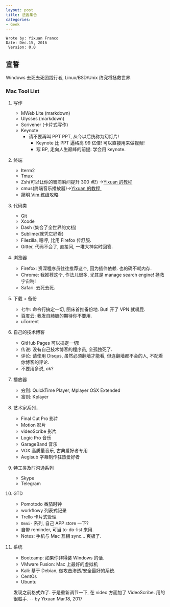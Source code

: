 ```yaml
---
layout: post
title: 法器集合
categories:
- Geek
---
```


	Wrote by: Yixuan Franco
	Date: Dec.15, 2016
	 Version: 0.0


## 宣誓
Windows 去死去死团践行者, Linux/BSD/Unix 终究将拯救世界. 


### Mac Tool List

1.  写作
	 * MWeb Lite (markdown)
	* Ulysses (markdown)
	* Scrivener (卡片式写作)
	* Keynote
		* 请不要再叫 PPT PPT, 从今以后统称为幻灯片! 
			* Keynote 比 PPT 逼格高 99 亿倍! 可以直接用来做视频!
			* 写 BP, 走向人生巅峰的前提: 学会用 keynote.

2. 终端
	* Iterm2 
	* Tmux
	* Zsh(可以让你的智商瞬间提升 300 点!) →[Yixuan 的教程][1]  
	* cmus(终端音乐播放器)→[Yixuan 的教程 ][2] 
	* [简明 Vim 练级攻略][3]

3. 代码类
	* Git 
	* Xcode
	* Dash (集合了全世界的文档)
	* Sublime(就凭它好看)
	* Filezilla, 嗯哼, 比用 Firefox 传舒服.
	* Gitter, 代码不会了, 直接问, 一堆大神实时回答.

4. 浏览器
	* Firefox: 资深程序员往往推荐这个, 因为插件依赖. 也的确不耗内存.
	* Chrome: 我推荐这个, 作法儿很多, 尤其是 manage search engine! 拯救宇宙呐!
	* Safari: 去死去死. 

5. 下载 + 备份
	* 七牛: 命令行搞定一切, 图床首推备份地. But! 开了 VPN 就嗝屁.
	* 百度云: 我发自肺腑的期待你不要用.   
	 * uTorrent

6. 自己的技术博客
	*  GitHub Pages 可以搞定一切!
	* 传说: 没有自己技术博客的程序员, 全孤独死了. 
	* 评论: 请使用 Disqus, 虽然必须翻墙才能看, 但连翻墙都不会的人, 不配看你博客的评论.
	* 不要用多说, ok? 

7. 播放器
	* 穷则: QuickTime Player, Mplayer OSX Extended
	* 富则: Kplayer

8. 艺术家系列...
	* Final Cut Pro 影片
	* Motion 影片
	* videoScribe 影片
	* Logic Pro 音乐
	* GarageBand 音乐
	* VOX 高质量音乐, 古典爱好者专用
	* Aegisub 字幕制作狂热爱好者

9. 特工类及时沟通系列
	* Skype 
	* Telegram

10. GTD
	* Pomotodo 番茄时钟
	* workflowy 列表式记录
	 * Trello 卡片式管理
	 * `Omni-` 系列, 自己 APP store 一下?
	 * 自带 reminder, 可当 to-do-list 来用.
	 * Notes: 手机与 Mac 互相 sync... 爽极了.

11. 系统
	* Bootcamp: 如果你非得装 Windows 的话.
	 * VMware Fusion: Mac 上最好的虚拟机
	 *  Kali: 基于 Debian, 做攻击渗透/安全最好的系统.
	* CentOs
	*  Ubuntu




	发现之前格式炸了. 于是重新调节一下, 在 video 方面加了 VideoScribe. 
	用的很趁手. -- by Yixuan Mar.18, 2017





[1]:	http://yixuan.li/geek/2016/11/24/ZSH/
[2]:	http://yixuan.li/geek/2016/04/20/moc/
[3]:	http://coolshell.cn/articles/5426.htm